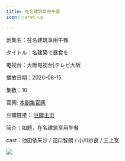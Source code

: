 ```yaml
---
title: 在名建筑享用午餐
icon: caret-up

---
```


剧集名：在名建筑享用午餐

タイトル：名建築で昼食を

电视台：大阪电视台|テレビ大阪

播放日期：2020-08-15

集数：10

官网: [本剧集官网](https://www.tv-osaka.co.jp/meikenchiku/)

豆瓣链接： [豆瓣主页](https://movie.douban.com/subject/35144475/)


简介：如题，在名建筑享用午餐

cast：池田依来沙 / 田口智朗 / 小川纱良 / 三上宽

![](https://listpic.tsgsanjiao.com/2020/2020zmjz.jpg)